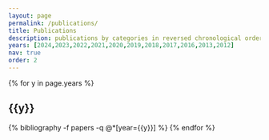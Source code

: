 ```yaml
---
layout: page
permalink: /publications/
title: Publications
description: publications by categories in reversed chronological order. generated by jekyll-scholar.
years: [2024,2023,2022,2021,2020,2019,2018,2017,2016,2013,2012]
nav: true
order: 2
---
```


<div class="publications">

{% for y in page.years %}
  <h2 class="year">{{y}}</h2>
  {% bibliography -f papers -q @*[year={{y}}] %}
{% endfor %}

</div>
